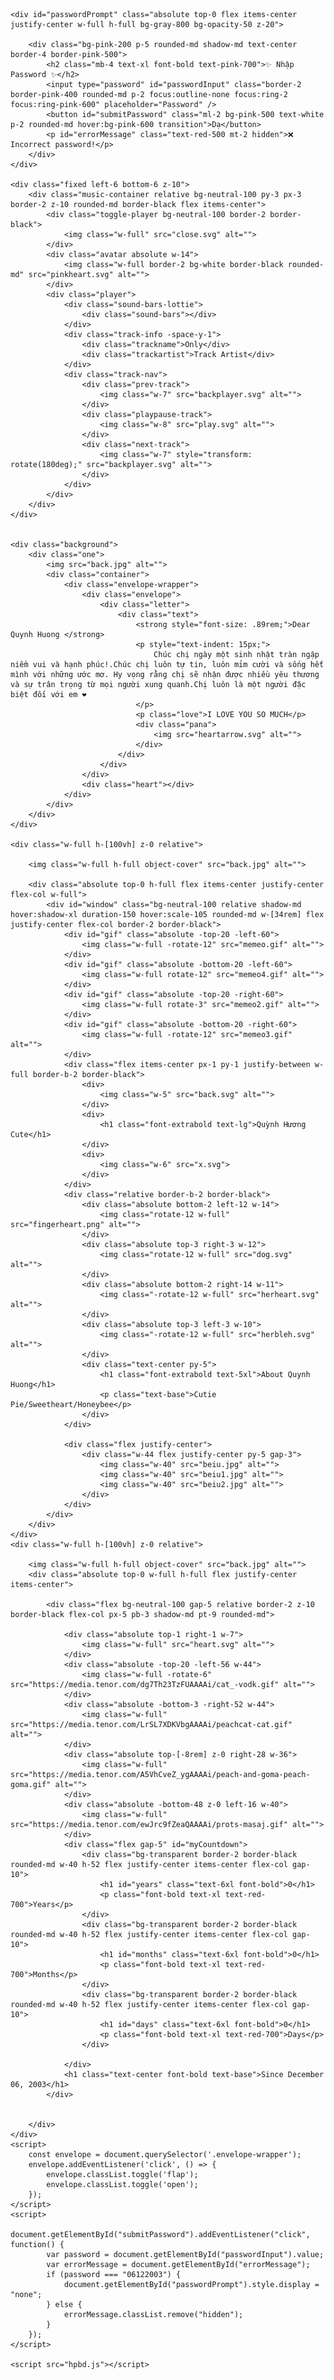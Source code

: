 <!DOCTYPE html>
<html lang="en">
<head>
    <meta charset="UTF-8">
    <meta name="viewport" content="width=device-width, initial-scale=1.0">
    <script src="https://cdn.tailwindcss.com"></script>
    <link rel="preconnect" href="https://fonts.googleapis.com">
    <link rel="preconnect" href="https://fonts.gstatic.com" crossorigin>
    <link href="https://fonts.googleapis.com/css2?family=Comic+Neue:wght@300;400;700&display=swap" rel="stylesheet">
    <script src="https://cdnjs.cloudflare.com/ajax/libs/bodymovin/5.5.3/lottie_svg.min.js"></script>
    <title>Happy Birthday</title>
    <link rel="icon" href="tab-icon.png"/>
    <link rel="stylesheet" href="hpbd.css">
</head>
<body style="font-family: 'Comic Neue';" class="relative">

    <div id="passwordPrompt" class="absolute top-0 flex items-center justify-center w-full h-full bg-gray-800 bg-opacity-50 z-20">

        <div class="bg-pink-200 p-5 rounded-md shadow-md text-center border-4 border-pink-500">
            <h2 class="mb-4 text-xl font-bold text-pink-700">✨ Nhập Password ✨</h2>
            <input type="password" id="passwordInput" class="border-2 border-pink-400 rounded-md p-2 focus:outline-none focus:ring-2 focus:ring-pink-600" placeholder="Password" />
            <button id="submitPassword" class="ml-2 bg-pink-500 text-white p-2 rounded-md hover:bg-pink-600 transition">Dạ</button>
            <p id="errorMessage" class="text-red-500 mt-2 hidden">❌ Incorrect password!</p>
        </div>
    </div>

    <div class="fixed left-6 bottom-6 z-10">
        <div class="music-container relative bg-neutral-100 py-3 px-3 border-2 z-10 rounded-md border-black flex items-center">
            <div class="toggle-player bg-neutral-100 border-2 border-black">
                <img class="w-full" src="close.svg" alt="">
            </div>
            <div class="avatar absolute w-14">
                <img class="w-full border-2 bg-white border-black rounded-md" src="pinkheart.svg" alt="">
            </div>
            <div class="player">
                <div class="sound-bars-lottie">
                    <div class="sound-bars"></div>
                </div>
                <div class="track-info -space-y-1">
                    <div class="trackname">Only</div>
                    <div class="trackartist">Track Artist</div>
                </div>
                <div class="track-nav">
                    <div class="prev-track">
                        <img class="w-7" src="backplayer.svg" alt="">
                    </div>
                    <div class="playpause-track">
                        <img class="w-8" src="play.svg" alt="">
                    </div>
                    <div class="next-track">
                        <img class="w-7" style="transform: rotate(180deg);" src="backplayer.svg" alt="">
                    </div>
                </div>
            </div>
        </div>
    </div>

    
    <div class="background">
        <div class="one">
            <img src="back.jpg" alt="">
            <div class="container">
                <div class="envelope-wrapper">
                    <div class="envelope">
                        <div class="letter">
                            <div class="text">
                                <strong style="font-size: .89rem;">Dear Quynh Huong </strong>
                                <p style="text-indent: 15px;">
                                    Chúc chị ngày một sinh nhật tràn ngập niềm vui và hạnh phúc!.Chúc chị luôn tự tin, luôn mỉm cười và sống hết mình với những ước mơ. Hy vọng rằng chị sẽ nhận được nhiều yêu thương và sự trân trọng từ mọi người xung quanh.Chị luôn là một người đặc biệt đối với em ❤️
                                </p>
                                <p class="love">I LOVE YOU SO MUCH</p>
                                <div class="pana">
                                    <img src="heartarrow.svg" alt="">
                                </div>
                            </div>
                        </div>
                    </div>
                    <div class="heart"></div>
                </div>
            </div>
        </div>
    </div>
    
    <div class="w-full h-[100vh] z-0 relative">
        
        <img class="w-full h-full object-cover" src="back.jpg" alt="">
        
        <div class="absolute top-0 h-full flex items-center justify-center flex-col w-full">
            <div id="window" class="bg-neutral-100 relative shadow-md hover:shadow-xl duration-150 hover:scale-105 rounded-md w-[34rem] flex justify-center flex-col border-2 border-black">
                <div id="gif" class="absolute -top-20 -left-60">
                    <img class="w-full -rotate-12" src="memeo.gif" alt="">
                </div>
                <div id="gif" class="absolute -bottom-20 -left-60">
                    <img class="w-full rotate-12" src="memeo4.gif" alt="">
                </div>
                <div id="gif" class="absolute -top-20 -right-60">
                    <img class="w-full rotate-3" src="memeo2.gif" alt="">
                </div>
                <div id="gif" class="absolute -bottom-20 -right-60">
                    <img class="w-full -rotate-12" src="memeo3.gif" alt="">
                </div>
                <div class="flex items-center px-1 py-1 justify-between w-full border-b-2 border-black">
                    <div>
                        <img class="w-5" src="back.svg" alt="">
                    </div>
                    <div>
                        <h1 class="font-extrabold text-lg">Quỳnh Hương Cute</h1>
                    </div>
                    <div>
                        <img class="w-6" src="x.svg">
                    </div>
                </div>
                <div class="relative border-b-2 border-black">
                    <div class="absolute bottom-2 left-12 w-14">
                        <img class="rotate-12 w-full" src="fingerheart.png" alt="">
                    </div>
                    <div class="absolute top-3 right-3 w-12">
                        <img class="rotate-12 w-full" src="dog.svg" alt="">
                    </div>
                    <div class="absolute bottom-2 right-14 w-11">
                        <img class="-rotate-12 w-full" src="herheart.svg" alt="">
                    </div>
                    <div class="absolute top-3 left-3 w-10">
                        <img class="-rotate-12 w-full" src="herbleh.svg" alt="">
                    </div>
                    <div class="text-center py-5">
                        <h1 class="font-extrabold text-5xl">About Quynh Huong</h1>
                        <p class="text-base">Cutie Pie/Sweetheart/Honeybee</p>
                    </div>
                </div>
                
                <div class="flex justify-center">
                    <div class="w-44 flex justify-center py-5 gap-3">
                        <img class="w-40" src="beiu.jpg" alt="">
                        <img class="w-40" src="beiu1.jpg" alt="">
                        <img class="w-40" src="beiu2.jpg" alt="">
                    </div>
                </div>
            </div>
        </div>  
    </div>
    <div class="w-full h-[100vh] z-0 relative">
        
        <img class="w-full h-full object-cover" src="back.jpg" alt="">
        <div class="absolute top-0 w-full h-full flex justify-center items-center">
            
            <div class="flex bg-neutral-100 gap-5 relative border-2 z-10 border-black flex-col px-5 pb-3 shadow-md pt-9 rounded-md">
                
                <div class="absolute top-1 right-1 w-7">
                    <img class="w-full" src="heart.svg" alt="">
                </div>
                <div class="absolute -top-20 -left-56 w-44">
                    <img class="w-full -rotate-6" src="https://media.tenor.com/dg7Th23TzFUAAAAi/cat_-vodk.gif" alt="">
                </div>
                <div class="absolute -bottom-3 -right-52 w-44">
                    <img class="w-full" src="https://media.tenor.com/LrSL7XDKVbgAAAAi/peachcat-cat.gif" alt="">
                </div>
                <div class="absolute top-[-8rem] z-0 right-28 w-36">
                    <img class="w-full" src="https://media.tenor.com/A5VhCveZ_ygAAAAi/peach-and-goma-peach-goma.gif" alt="">
                </div>
                <div class="absolute -bottom-48 z-0 left-16 w-40">
                    <img class="w-full" src="https://media.tenor.com/ewJrc9fZeaQAAAAi/prots-masaj.gif" alt="">
                </div>
                <div class="flex gap-5" id="myCountdown">
                    <div class="bg-transparent border-2 border-black rounded-md w-40 h-52 flex justify-center items-center flex-col gap-10">
                        <h1 id="years" class="text-6xl font-bold">0</h1>
                        <p class="font-bold text-xl text-red-700">Years</p>
                    </div>
                    <div class="bg-transparent border-2 border-black rounded-md w-40 h-52 flex justify-center items-center flex-col gap-10">
                        <h1 id="months" class="text-6xl font-bold">0</h1>
                        <p class="font-bold text-xl text-red-700">Months</p>
                    </div>
                    <div class="bg-transparent border-2 border-black rounded-md w-40 h-52 flex justify-center items-center flex-col gap-10">
                        <h1 id="days" class="text-6xl font-bold">0</h1>
                        <p class="font-bold text-xl text-red-700">Days</p>
                    </div>
                 
                </div>
                <h1 class="text-center font-bold text-base">Since December 06, 2003</h1>
            </div>


        </div>
    </div>
    <script>
        const envelope = document.querySelector('.envelope-wrapper');
        envelope.addEventListener('click', () => {
            envelope.classList.toggle('flap');
            envelope.classList.toggle('open');
        });
    </script>
    <script>
        document.getElementById("submitPassword").addEventListener("click", function() {
            var password = document.getElementById("passwordInput").value;
            var errorMessage = document.getElementById("errorMessage");
            if (password === "06122003") {
                document.getElementById("passwordPrompt").style.display = "none";
            } else {
                errorMessage.classList.remove("hidden");
            }
        });
    </script>

    <script src="hpbd.js"></script> 
</body>
</html>
